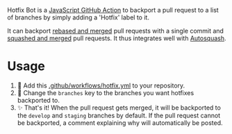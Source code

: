 Hotfix Bot is a [JavaScript GitHub Action](https://help.github.com/en/articles/about-actions#javascript-actions) to backport a pull request to a list of branches by simply adding a 'Hotfix' label to it.

It can backport [rebased and merged](https://help.github.com/en/github/collaborating-with-issues-and-pull-requests/about-pull-request-merges#rebase-and-merge-your-pull-request-commits) pull requests with a single commit and [squashed and merged](https://help.github.com/en/github/collaborating-with-issues-and-pull-requests/about-pull-request-merges#squash-and-merge-your-pull-request-commits) pull requests.
It thus integrates well with [Autosquash](https://github.com/marketplace/actions/autosquash).

# Usage

1.  :electric_plug: Add this [.github/workflows/hotfix.yml](.github/workflows/hotfix.yml) to your repository.
2.  :speech_balloon: Change the `branches` key to the branches you want hotfixes backported to.
3.  :sparkles: That's it! When the pull request gets merged, it will be backported to the `develop` and `staging` branches by default.
    If the pull request cannot be backported, a comment explaining why will automatically be posted.
